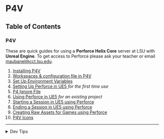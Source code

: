 # P4V

## Table of Contents

### P4V

These are quick guides for using a **Perforce Helix Core** server at LSU with **Unreal Engine**. To get access to Perforce please ask your teacher or email [maubanel@cct.lsu.edu](mailto:maubanel@cct.lsu.edu).

1. [Installing P4V](installing/README.md#user-content-installing-p4v)
2. [Workspaces & configuration file in P4V](workspaces/README.md#user-content-workspaces-in-p4v)
3. [Set Up Environment Variables](environment/README.md#user-content-set-up-environment-variables)
4. [Setting Up Perforce in UE5](ue5/README.md#user-content-setting-up-perforce-in-ue5) *for the first time use*
5. [P4 Ignore File](P4/README.md#user-content-p4ignore)
6. [Using Perforce in UE5](ue5-existing/README.md#user-content-using-perforce-in-ue5) *for an existing project*
7. [Starting a Session in UE5 using Perforce](starting-ue5/README.md#user-content-starting-a-session-in-ue5-using-perforce)
8. [Ending a Session in UE5 using Perforce](quitting-ue5/README.md#user-content-ending-a-session-in-ue5-using-perforce)
9. [Creating Raw Assets for Games using Perforce](raw/README.md#user-content-creating-raw-assets-for-games-using-perforce)
10. [P4V Icons](icons/README.md#user-content-p4v-icons)

---

<details>
  <summary>Dev Tips</summary>

  make git m="add commit message"
</details>


